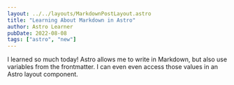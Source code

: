 ```yaml
---
layout: ../../layouts/MarkdownPostLayout.astro
title: "Learning About Markdown in Astro"
author: Astro Learner
pubDate: 2022-08-08
tags: ["astro", "new"]
---
```

I learned so much today! Astro allows me to write in Markdown, but also use variables from the frontmatter. I can even even access those values in an Astro layout component.